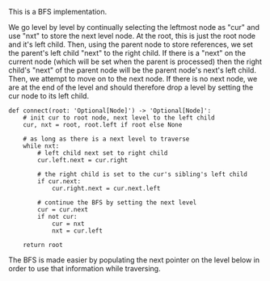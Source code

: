 This is a BFS implementation.

We go level by level by continually selecting the leftmost node as "cur" and use "nxt" to store the next level node. At the root, this is just the root node and it's left child. Then, using the parent node to store references, we set the parent's left child "next" to the right child. If there is a "next" on the current node (which will be set when the parent is processed) then the right child's "next" of the parent node will be the parent node's next's left child. Then, we attempt to move on to the next node. If there is no next node, we are at the end of the level and should therefore drop a level by setting the cur node to its left child.

```
def connect(root: 'Optional[Node]') -> 'Optional[Node]':
    # init cur to root node, next level to the left child
    cur, nxt = root, root.left if root else None

    # as long as there is a next level to traverse
    while nxt:
        # left child next set to right child
        cur.left.next = cur.right

        # the right child is set to the cur's sibling's left child
        if cur.next:
            cur.right.next = cur.next.left

        # continue the BFS by setting the next level
        cur = cur.next
        if not cur:
            cur = nxt
            nxt = cur.left

    return root

```

The BFS is made easier by populating the next pointer on the level below in order to use that information while traversing. 
